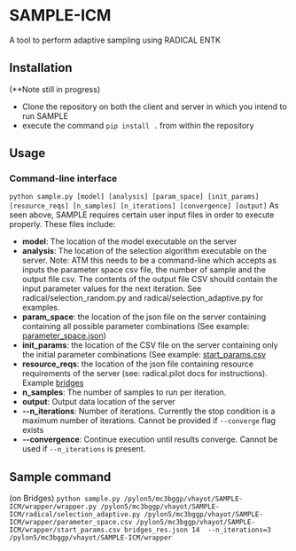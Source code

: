 # SAMPLE-ICM
A tool to perform adaptive sampling using RADICAL ENTK

## Installation
(**Note still in progress)
- Clone the repository on both the client and server in which you intend to run SAMPLE
- execute the command `pip install .` from within the repository

## Usage
### Command-line interface
`python sample.py [model] [analysis] [param_space] [init_params] [resource_reqs] [n_samples] [n_iterations] [convergence] [output]`
As seen above, SAMPLE requires certain user input files in order to execute properly. These files include:
- **model**: The location of the model executable on the server
- **analysis**: The location of the selection algorithm executable on the server. Note: ATM this needs to be a command-line which accepts as inputs the parameter space csv file, the number of sample and the output file csv. The contents of the output file CSV should contain the input parameter values for the next iteration. See radical/selection_random.py and radical/selection_adaptive.py for examples.
- **param_space**: the location of the json file on the server containing containing all possible parameter combinations (See example: [parameter_space.json](https://github.com/radical-collaboration/SAMPLE-ICM/blob/radical/wrapper/parameter_space.json))
- **init_params**: the location of the CSV file on the server containing only the initial parameter combinations (See example: [start_params.csv](https://github.com/radical-collaboration/SAMPLE-ICM/blob/radical/wrapper/start_params.csv)
- **resource_reqs**: the location of the json file containing resource requirements of the server (see: radical.pilot docs for instructions). Example [bridges](https://github.com/radical-collaboration/SAMPLE-ICM/blob/radical/radical/bridges_res.json)
- **n_samples**: The number of samples to run per iteration.
- **output**: Output data location of the server
- **--n_iterations**: Number of iterations. Currently the stop condition is a maximum number of iterations. Cannot be provided if `--converge` flag exists
- **--convergence**: Continue execution until results converge. Cannot be used if `--n_iterations` is present.


## Sample command
(on Bridges)
`python sample.py /pylon5/mc3bggp/vhayot/SAMPLE-ICM/wrapper/wrapper.py /pylon5/mc3bggp/vhayot/SAMPLE-ICM/radical/selection_adaptive.py /pylon5/mc3bggp/vhayot/SAMPLE-ICM/wrapper/parameter_space.csv /pylon5/mc3bggp/vhayot/SAMPLE-ICM/wrapper/start_params.csv bridges_res.json 14  --n_iterations=3 /pylon5/mc3bggp/vhayot/SAMPLE-ICM/wrapper`
